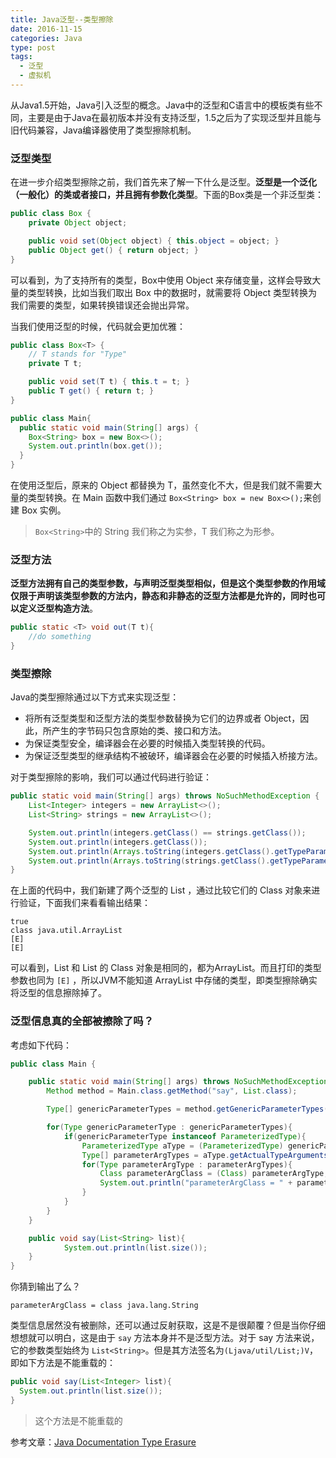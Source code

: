 ```yaml
---
title: Java泛型--类型擦除
date: 2016-11-15
categories: Java
type: post
tags:
  - 泛型
  - 虚拟机
---
```


从Java1.5开始，Java引入泛型的概念。Java中的泛型和C语言中的模板类有些不同，主要是由于Java在最初版本并没有支持泛型，1.5之后为了实现泛型并且能与旧代码兼容，Java编译器使用了类型擦除机制。

<!--more-->

### 泛型类型

在进一步介绍类型擦除之前，我们首先来了解一下什么是泛型。**泛型是一个泛化（一般化）的类或者接口，并且拥有参数化类型**。下面的Box类是一个非泛型类：

```Java
public class Box {
    private Object object;

    public void set(Object object) { this.object = object; }
    public Object get() { return object; }
}
```

可以看到，为了支持所有的类型，Box中使用 Object 来存储变量，这样会导致大量的类型转换，比如当我们取出 Box 中的数据时，就需要将 Object 类型转换为我们需要的类型，如果转换错误还会抛出异常。

当我们使用泛型的时候，代码就会更加优雅：

```Java
public class Box<T> {
    // T stands for "Type"
    private T t;

    public void set(T t) { this.t = t; }
    public T get() { return t; }
}

public class Main{
  public static void main(String[] args) {
    Box<String> box = new Box<>();
    System.out.println(box.get());
  }
}
```

在使用泛型后，原来的 Object 都替换为 T，虽然变化不大，但是我们就不需要大量的类型转换。在 Main 函数中我们通过 `Box<String> box = new Box<>();`来创建 Box 实例。

> `Box<String>`中的 String 我们称之为实参，T 我们称之为形参。

### 泛型方法

**泛型方法拥有自己的类型参数，与声明泛型类型相似，但是这个类型参数的作用域仅限于声明该类型参数的方法内，静态和非静态的泛型方法都是允许的，同时也可以定义泛型构造方法**。

```Java
public static <T> void out(T t){
    //do something
}
```

### 类型擦除

Java的类型擦除通过以下方式来实现泛型：

  - 将所有泛型类型和泛型方法的类型参数替换为它们的边界或者 Object，因此，所产生的字节码只包含原始的类、接口和方法。
  - 为保证类型安全，编译器会在必要的时候插入类型转换的代码。
  - 为保证泛型类型的继承结构不被破环，编译器会在必要的时候插入桥接方法。

对于类型擦除的影响，我们可以通过代码进行验证：

```Java
public static void main(String[] args) throws NoSuchMethodException {
    List<Integer> integers = new ArrayList<>();
    List<String> strings = new ArrayList<>();

    System.out.println(integers.getClass() == strings.getClass());
    System.out.println(integers.getClass());
    System.out.println(Arrays.toString(integers.getClass().getTypeParameters()));
    System.out.println(Arrays.toString(strings.getClass().getTypeParameters()));
}
```

在上面的代码中，我们新建了两个泛型的 List ，通过比较它们的 Class 对象来进行验证，下面我们来看看输出结果：

```
true
class java.util.ArrayList
[E]
[E]
```

可以看到，List<Integer> 和 List<String> 的 Class 对象是相同的，都为ArrayList。而且打印的类型参数也同为 `[E]` ，所以JVM不能知道 ArrayList 中存储的类型，即类型擦除确实将泛型的信息擦除掉了。

### 泛型信息真的全部被擦除了吗？

考虑如下代码：

```Java
public class Main {

    public static void main(String[] args) throws NoSuchMethodException {
        Method method = Main.class.getMethod("say", List.class);

        Type[] genericParameterTypes = method.getGenericParameterTypes();

        for(Type genericParameterType : genericParameterTypes){
            if(genericParameterType instanceof ParameterizedType){
                ParameterizedType aType = (ParameterizedType) genericParameterType;
                Type[] parameterArgTypes = aType.getActualTypeArguments();
                for(Type parameterArgType : parameterArgTypes){
                    Class parameterArgClass = (Class) parameterArgType;
                    System.out.println("parameterArgClass = " + parameterArgClass);
                }
            }
        }
    }

    public void say(List<String> list){
            System.out.println(list.size());
    }
}
```

你猜到输出了么？

```
parameterArgClass = class java.lang.String
```

类型信息居然没有被删除，还可以通过反射获取，这是不是很颠覆？但是当你仔细想想就可以明白，这是由于 `say` 方法本身并不是泛型方法。对于 say 方法来说，它的参数类型始终为 `List<String>`。但是其方法签名为`(Ljava/util/List;)V`，即如下方法是不能重载的：

```Java
public void say(List<Integer> list){
  System.out.println(list.size());
}
```

>这个方法是不能重载的

参考文章：[Java Documentation Type Erasure](https://docs.oracle.com/javase/tutorial/java/generics/erasure.html)
